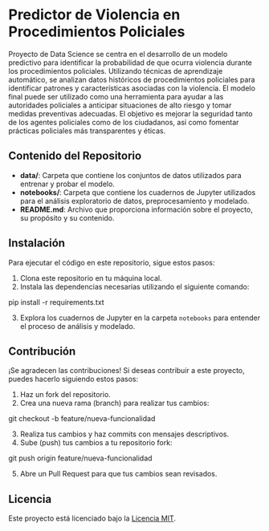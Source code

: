 # Predictor de Violencia en Procedimientos Policiales
Proyecto de Data Science se centra en el desarrollo de un modelo predictivo para identificar la probabilidad de que ocurra violencia durante los procedimientos policiales. Utilizando técnicas de aprendizaje automático, se analizan datos históricos de procedimientos policiales para identificar patrones y características asociadas con la violencia. El modelo final puede ser utilizado como una herramienta para ayudar a las autoridades policiales a anticipar situaciones de alto riesgo y tomar medidas preventivas adecuadas. El objetivo es mejorar la seguridad tanto de los agentes policiales como de los ciudadanos, así como fomentar prácticas policiales más transparentes y éticas.

## Contenido del Repositorio

- **data/**: Carpeta que contiene los conjuntos de datos utilizados para entrenar y probar el modelo.
- **notebooks/**: Carpeta que contiene los cuadernos de Jupyter utilizados para el análisis exploratorio de datos, preprocesamiento y modelado.
- **README.md**: Archivo que proporciona información sobre el proyecto, su propósito y su contenido.

## Instalación

Para ejecutar el código en este repositorio, sigue estos pasos:

1. Clona este repositorio en tu máquina local.
2. Instala las dependencias necesarias utilizando el siguiente comando:

pip install -r requirements.txt

3. Explora los cuadernos de Jupyter en la carpeta `notebooks` para entender el proceso de análisis y modelado.

## Contribución

¡Se agradecen las contribuciones! Si deseas contribuir a este proyecto, puedes hacerlo siguiendo estos pasos:

1. Haz un fork del repositorio.
2. Crea una nueva rama (branch) para realizar tus cambios:

git checkout -b feature/nueva-funcionalidad

3. Realiza tus cambios y haz commits con mensajes descriptivos.
4. Sube (push) tus cambios a tu repositorio fork:
   
git push origin feature/nueva-funcionalidad

5. Abre un Pull Request para que tus cambios sean revisados.

## Licencia

Este proyecto está licenciado bajo la [Licencia MIT](LICENSE).
